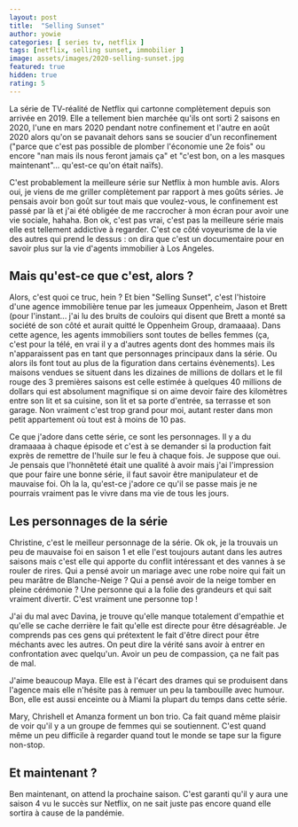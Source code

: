 ```yaml
---
layout: post
title:  "Selling Sunset"
author: yowie
categories: [ series tv, netflix ]
tags: [netflix, selling sunset, immobilier ]
image: assets/images/2020-selling-sunset.jpg
featured: true
hidden: true
rating: 5
---
```


La série de TV-réalité de Netflix qui cartonne complètement depuis son arrivée en 2019. Elle a tellement bien marchée qu'ils ont sorti 2 saisons en 2020, l'une en mars 2020 pendant notre confinement et l'autre en août 2020 alors qu'on se pavanait dehors sans se soucier d'un reconfinement ("parce que c'est pas possible de plomber l'économie une 2e fois" ou encore "nan mais ils nous feront jamais ça" et "c'est bon, on a les masques maintenant"... qu'est-ce qu'on était naïfs).

C'est probablement la meilleure série sur Netflix à mon humble avis. Alors oui, je viens de me griller complètement par rapport à mes goûts séries. Je pensais avoir bon goût sur tout mais que voulez-vous, le confinement est passé par là et j'ai été obligée de me raccrocher à mon écran pour avoir une vie sociale, hahaha. Bon ok, c'est pas vrai, c'est pas la meilleure série mais elle est tellement addictive à regarder. C'est ce côté voyeurisme de la vie des autres qui prend le dessus : on dira que c'est un documentaire pour en savoir plus sur la vie d'agents immobilier à Los Angeles.

## Mais qu'est-ce que c'est, alors ?

Alors, c'est quoi ce truc, hein ? Et bien "Selling Sunset", c'est l'histoire d'une agence immobilière tenue par les jumeaux Oppenheim, Jason et Brett (pour l'instant... j'ai lu des bruits de couloirs qui disent que Brett a monté sa société de son côté et aurait quitté le Oppenheim Group, dramaaaa). Dans cette agence, les agents immobiliers sont toutes de belles femmes (ça, c'est pour la télé, en vrai il y a d'autres agents dont des hommes mais ils n'apparaissent pas en tant que personnages principaux dans la série. Ou alors ils font tout au plus de la figuration dans certains évènements). Les maisons vendues se situent dans les dizaines de millions de dollars et le fil rouge des 3 premières saisons est celle estimée à quelques 40 millions de dollars qui est absolument magnifique si on aime devoir faire des kilomètres entre son lit et sa cuisine, son lit et sa porte d'entrée, sa terrasse et son garage. Non vraiment c'est trop grand pour moi, autant rester dans mon petit appartement où tout est à moins de 10 pas.

Ce que j'adore dans cette série, ce sont les personnages. Il y a du dramaaaa à chaque épisode et c'est à se demander si la production fait exprès de remettre de l'huile sur le feu à chaque fois. Je suppose que oui. Je pensais que l'honnêteté était une qualité à avoir mais j'ai l'impression que pour faire une bonne série, il faut savoir être manipulateur et de mauvaise foi. Oh la la, qu'est-ce j'adore ce qu'il se passe mais je ne pourrais vraiment pas le vivre dans ma vie de tous les jours.

## Les personnages de la série

Christine, c'est le meilleur personnage de la série. Ok ok, je la trouvais un peu de mauvaise foi en saison 1 et elle l'est toujours autant dans les autres saisons mais c'est elle qui apporte du conflit intéressant et des vannes à se rouler de rires. Qui a pensé avoir un mariage avec une robe noire qui fait un peu marâtre de Blanche-Neige ? Qui a pensé avoir de la neige tomber en pleine cérémonie ? Une personne qui a la folie des grandeurs et qui sait vraiment divertir. C'est vraiment une personne top !

J'ai du mal avec Davina, je trouve qu'elle manque totalement d'empathie et qu'elle se cache derrière le fait qu'elle est directe pour être désagréable. Je comprends pas ces gens qui prétextent le fait d'être direct pour être méchants avec les autres. On peut dire la vérité sans avoir à entrer en confrontation avec quelqu'un. Avoir un peu de compassion, ça ne fait pas de mal.

J'aime beaucoup Maya. Elle est à l'écart des drames qui se produisent dans l'agence mais elle n'hésite pas à remuer un peu la tambouille avec humour. Bon, elle est aussi enceinte ou à Miami la plupart du temps dans cette série.

Mary, Chrishell et Amanza forment un bon trio. Ca fait quand même plaisir de voir qu'il y a un groupe de femmes qui se soutiennent. C'est quand même un peu difficile à regarder quand tout le monde se tape sur la figure non-stop.

## Et maintenant ?

Ben maintenant, on attend la prochaine saison. C'est garanti qu'il y aura une saison 4 vu le succès sur Netflix, on ne sait juste pas encore quand elle sortira à cause de la pandémie. 
